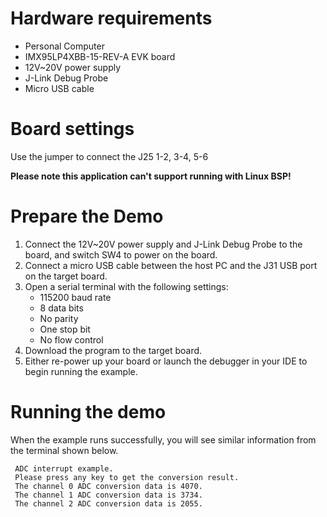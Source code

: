Hardware requirements
=====================
- Personal Computer
- IMX95LP4XBB-15-REV-A EVK board
- 12V~20V power supply
- J-Link Debug Probe
- Micro USB cable

Board settings
============
Use the jumper to connect the J25 1-2, 3-4, 5-6

**Please note this application can't support running with Linux BSP!**

Prepare the Demo
===============
1.  Connect the 12V~20V power supply and J-Link Debug Probe to the board, and switch SW4 to power on the board.
2.  Connect a micro USB cable between the host PC and the J31 USB port on the target board.
3.  Open a serial terminal with the following settings:
    - 115200 baud rate
    - 8 data bits
    - No parity
    - One stop bit
    - No flow control
4.  Download the program to the target board.
5.  Either re-power up your board or launch the debugger in your IDE to begin running the example.

Running the demo
================
When the example runs successfully, you will see similar information from the terminal shown below.

~~~~~~~~~~~~~~~~~~~~~
 ADC interrupt example.
 Please press any key to get the conversion result.
 The channel 0 ADC conversion data is 4070.
 The channel 1 ADC conversion data is 3734.
 The channel 2 ADC conversion data is 2055.
~~~~~~~~~~~~~~~~~~~~~
